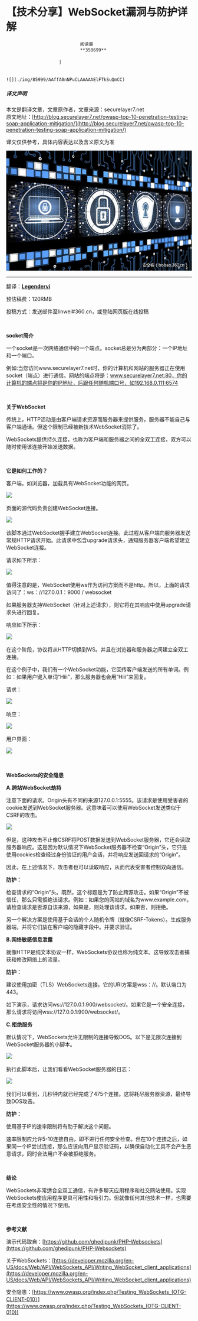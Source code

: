 
# 【技术分享】WebSocket漏洞与防护详解


                                阅读量   
                                **350699**
                            
                        |
                        
                                                                                                                                    ![](./img/85999/AAffA0nNPuCLAAAAAElFTkSuQmCC)
                                                                                            



##### 译文声明

本文是翻译文章，文章原作者，文章来源：securelayer7.net
                                <br>原文地址：[http://blog.securelayer7.net/owasp-top-10-penetration-testing-soap-application-mitigation/](http://blog.securelayer7.net/owasp-top-10-penetration-testing-soap-application-mitigation/)

译文仅供参考，具体内容表达以及含义原文为准

**[![](./img/85999/t011eb1e324a7ded646.jpg)](./img/85999/t011eb1e324a7ded646.jpg)**

****

翻译：[**Legendervi**](http://bobao.360.cn/member/contribute?uid=2535754239)

预估稿费：120RMB

投稿方式：发送邮件至linwei#360.cn，或登陆网页版在线投稿

**<br>**

**socket简介**

一个socket是一次网络通信中的一个端点。socket总是分为两部分：一个IP地址和一个端口。

例如:当您访问www.securelayer7.net时，你的计算机和网站的服务器正在使用socket（端点）进行通信。网站的端点将是：www.securelayer7.net:80，你的计算机的端点将是你的IP地址，后跟任何随机端口号，如192.168.0.111:6574

<br>

**关于WebSocket**

传统上，HTTP活动是由客户端请求资源而服务器来提供服务。服务器不能自己与客户端通话。但这个限制已经被新技术WebSocket消除了。

WebSockets提供持久连接，也称为客户端和服务器之间的全双工连接，双方可以随时使用该连接开始发送数据。

<br>

**它是如何工作的？**

客户端，如浏览器，加载具有WebSocket功能的网页。

[![](./img/85999/AAffA0nNPuCLAAAAAElFTkSuQmCC)](https://p2.ssl.qhimg.com/t010f8eb2887fb560fe.png)

页面的源代码负责创建WebSocket连接。

[![](./img/85999/AAffA0nNPuCLAAAAAElFTkSuQmCC)](https://p1.ssl.qhimg.com/t01af70e2ee02a08e7f.png)

该脚本通过WebSocket握手建立WebSocket连接。此过程从客户端向服务器发送常规HTTP请求开始。此请求中包含upgrade请求头，通知服务器客户端希望建立WebSocket连接。

请求如下所示：

[![](./img/85999/AAffA0nNPuCLAAAAAElFTkSuQmCC)](https://p1.ssl.qhimg.com/t01cdc88b67e33d6c0a.png)

值得注意的是，WebSocket使用ws作为访问方案而不是http。所以，上面的请求访问了：ws：//127.0.0.1：9000 / websocket

如果服务器支持WebSocket（针对上述请求），则它将在其响应中使用upgrade请求头进行回复。

响应如下所示：

[![](./img/85999/AAffA0nNPuCLAAAAAElFTkSuQmCC)](https://p1.ssl.qhimg.com/t0189954543cd6fe3fc.png)

在这个阶段，协议将从HTTP切换到WS。并且在浏览器和服务器之间建立全双工连接。

在这个例子中，我们有一个WebSocket功能，它回传客户端发送的所有单词。例如：如果用户键入单词“Hiii”，那么服务器也会用“Hiii”来回复。

请求：

[![](./img/85999/AAffA0nNPuCLAAAAAElFTkSuQmCC)](https://p2.ssl.qhimg.com/t018ebb21689fed977b.png)

响应：

[![](./img/85999/AAffA0nNPuCLAAAAAElFTkSuQmCC)](https://p1.ssl.qhimg.com/t0107f8eca48fbc34ad.png)

用户界面：

[![](./img/85999/AAffA0nNPuCLAAAAAElFTkSuQmCC)](https://p5.ssl.qhimg.com/t01363f2062fa26b1ba.png)

<br>

**WebSockets的安全隐患**

**A.跨站WebSocket劫持**

注意下面的请求。Origin头有不同的来源127.0.0.1:5555。该请求是使用受害者的cookie发送到WebSocket服务器。这意味着可以使用WebSocket发送类似于CSRF的攻击。

[![](./img/85999/AAffA0nNPuCLAAAAAElFTkSuQmCC)](https://p4.ssl.qhimg.com/t019c4b38efd0c6a292.png)

但是，这种攻击不止像CSRF将POST数据发送到WebSocket服务器，它还会读取服务器响应。这是因为默认情况下WebSocket服务器不检查“Origin”头，它只是使用cookies检查经过身份验证的用户会话，并将响应发送回请求的“Origin”。

因此，在上述情况下，攻击者也可以读取响应，从而代表受害者控制双向通信。

**防护：**

检查请求的“Origin”头。既然，这个标题是为了防止跨源攻击。如果“Origin”不被信任，那么只需拒绝该请求。例如：如果您的网站的域名为www.example.com，请检查请求是否源自该来源，如果是，则处理该请求。如果否，则拒绝。

另一个解决方案是使用基于会话的个人随机令牌（就像CSRF-Tokens）。生成服务器端，并将它们放在客户端的隐藏字段中。并要求验证。

**B.网络敏感信息泄露**

就像HTTP是纯文本协议一样，WebSockets协议也称为纯文本。这导致攻击者捕获和修改网络上的流量。

**防护：**

建议使用加密（TLS）WebSockets连接。它的URI方案是wss：//。默认端口为443。

如下演示，请求访问ws://127.0.0.1:900/websocket/。如果它是一个安全连接，那么请求将访问wss://127.0.0.1:900/websocket/。

**C.拒绝服务**

默认情况下，WebSockets允许无限制的连接导致DOS。以下是无限次连接到WebSocket服务器的小脚本。

[![](./img/85999/AAffA0nNPuCLAAAAAElFTkSuQmCC)](https://p1.ssl.qhimg.com/t01666361bcb7e4a355.png)

执行此脚本后，让我们看看WebSocket服务器的日志：

[![](./img/85999/AAffA0nNPuCLAAAAAElFTkSuQmCC)](https://p4.ssl.qhimg.com/t017e279cb13d3791f6.png)

我们可以看到，几秒钟内就已经完成了475个连接。这将耗尽服务器资源，最终导致DOS攻击。

**防护：**

使用基于IP的速率限制将有助于解决这个问题。

速率限制应允许5-10连接自由，即不进行任何安全检查。但在10个连接之后，如果同一个IP尝试连接，那么应该向用户显示验证码，以确保自动化工具不会产生恶意请求，同时合法用户不会被拒绝服务。

<br>

**结论**

WebSockets非常适合全双工通信，有许多聊天应用程序和社交网站使用。实现WebSockets使应用程序更具可用性和吸引力。但就像任何其他技术一样，也需要在考虑安全性的情况下使用。

<br>

**参考文献**

演示代码取自：[https://github.com/ghedipunk/PHP-Websockets](https://github.com/ghedipunk/PHP-Websockets)

关于WebSockets：[https://developer.mozilla.org/en-US/docs/Web/API/WebSockets_API/Writing_WebSocket_client_applications](https://developer.mozilla.org/en-US/docs/Web/API/WebSockets_API/Writing_WebSocket_client_applications)

安全隐患：[https://www.owasp.org/index.php/Testing_WebSockets_(OTG-CLIENT-010）](https://www.owasp.org/index.php/Testing_WebSockets_(OTG-CLIENT-010))

